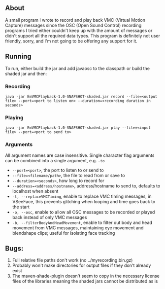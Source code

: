 ## About

A small program I wrote to record and play back VMC (Virtual Motion Capture) messages since the OSC (Open Sound Control)
recording programs I tried either couldn't keep up with the amount of messages or didn't support all the required data
types. This program is definitely not user friendly, sorry, and I'm not going to be offering any support for it.

## Running

To run, either build the jar and add javaosc to the classpath or build the shaded jar and then:


### Recording

`java -jar EmVMCPlayback-1.0-SNAPSHOT-shaded.jar record --file=<output file> --port=<port to listen on> --duration=<recording duration in seconds>`

### Playing

`java -jar EmVMCPlayback-1.0-SNAPSHOT-shaded.jar play --file=<input file> --port=<port to send to>`

### Arguments
All argument names are case insensitive.
Single character flag arguments can be combined into a single argument, e.g. `-to`
- `--port=<port>`, the port to listen to or send to
- `--file=<filename/path>`, the file to read from or save to
- `--duration=<seconds>`, how long to record for
- `--address=<address/hostname>`, address/hostname to send to, defaults to localhost when absent
- `-t, --replaceVMCTiming`, enable to replace VMC timing messages, in VSeeFace, this prevents glitching when looping and time goes back to the start
- `-o, --osc`, enable to allow all OSC messages to be recorded or played back instead of only VMC messages
- `-b, --filterBodyAndHeadMovement`, enable to filter out body and head movement from VMC messages, maintaining eye movement and blendshape clips; useful for isolating face tracking

## Bugs:
1. Full relative file paths don't work (no ../myrecording.bin.gz)
1. Probably won't make directories for output files if they don't already exist
1. The maven-shade-plugin doesn't seem to copy in the necessary license files of the libraries meaning the shaded jars
cannot be distributed as is